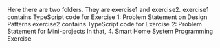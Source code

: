 Here there are two folders.  They are exercise1 and exercise2.
exercise1 contains
TypeScript code for Exercise 1: Problem Statement on Design Patterns
exercise2 contains
TypeScript code for Exercise 2: Problem Statement for Mini-projects
In that, 4. Smart Home System Programming Exercise
